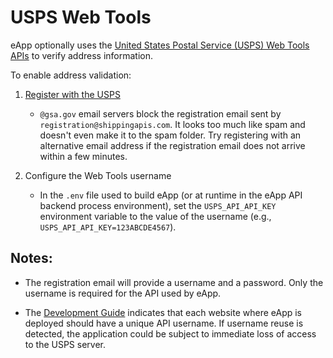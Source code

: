 # USPS Web Tools

eApp optionally uses the [United States Postal Service (USPS) Web Tools APIs](https://www.usps.com/business/web-tools-apis/welcome.htm) to verify address information.

To enable address validation:

1. [Register with the USPS](https://registration.shippingapis.com)
    * `@gsa.gov` email servers block the registration email sent by `registration@shippingapis.com`. It looks too much like spam and doesn't even make it to the spam folder. Try registering with an alternative email address if the registration email does not arrive within a few minutes.

1. Configure the Web Tools username 
    * In the `.env` file used to build eApp (or at runtime in the eApp API backend process environment), set the `USPS_API_API_KEY` environment variable to the value of the username (e.g., `USPS_API_API_KEY=123ABCDE4567`).
    
    
## Notes:

* The registration email will provide a username and a password. Only the username is required for the API used by eApp.

* The [Development Guide](https://www.usps.com/business/web-tools-apis/general-api-developer-guide.pdf) indicates that each website where eApp is deployed should have a unique API username. If username reuse is detected, the application could be subject to immediate loss of access to the USPS server.
